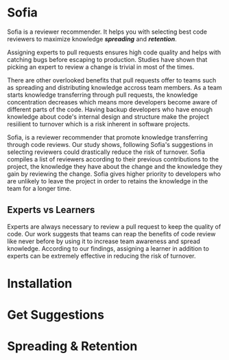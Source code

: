 # Sofia
Sofia is a reviewer recommender. It helps you with selecting best code reviewers to maximize knowledge **_spreading_** and **_retention_**. 

Assigning experts to pull requests ensures high code quality and helps with catching bugs before escaping to production. Studies have shown that picking an expert to review a change is trivial in most of the times.

There are other overlooked benefits that pull requests offer to teams such as spreading and distributing knowledge accross team members. As a team starts knowledge transferring through pull requests, the knowledge concentration decreases which means more developers become aware of different parts of the code. Having backup developers who have enough knowledge about code's internal design and structure make the project resiilient to turnover which is a risk inherent in software projects. 

Sofia, is a reviewer recommender that promote knowledge transferring through code reviews. Our study shows, following Sofia's suggestions in selecting reviewers could drastically reduce the risk of turnover. Sofia compiles a list of reviewers according to their previous contributions to the project, the knowledge they have about the change and the knowledge they gain by reviewing the change. Sofia gives higher priority to developers who are unlikely to leave the project in order to retains the knowledge in the team for a longer time.

## Experts vs Learners

Experts are always necessary to review a pull request to keep the quality of code. Our work suggests that teams can reap the benefits of code review like never before by using it to increase team awareness and spread knowledge. According to our findings, assigning a learner in addition to experts can be extremely effective in reducing the risk of turnover. 

# Installation

# Get Suggestions

# Spreading & Retention
